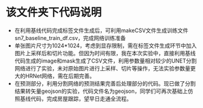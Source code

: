# 该文件夹下代码说明
* 在利用基线代码完成标签文件生成后，可利用makeCSV文件生成训练文件sn7_baseline_train_df.csv，完成网络训练准备
* 单张图片尺寸为1024*1024，考虑到显存限制，需在标签文件生成环节中加入图片上采样后和切片功能。但因为时间有限，我在本次实验中，直接利用基线代码生成的image和mask生成了CSV文件，利用参数量相对较少的UNET分割网络进行了实验，未对原始图片进行上采样、切片等操作，无法实验参数量更大的HRNet网络，需在后期完善。
* 在预测部分，利用分割网络的预测结果完善后处理部分的代码。现已做了分割结果转矢量geojson的实验，代码文件名为geojson，同学们可再次基础上仿照基线代码，完成房屋跟踪，望早日走通全流程。

